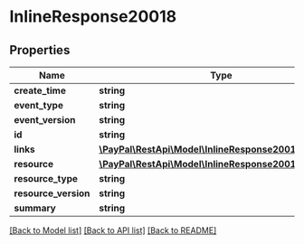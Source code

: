 # InlineResponse20018

## Properties
Name | Type | Description | Notes
------------ | ------------- | ------------- | -------------
**create_time** | **string** |  | [optional] 
**event_type** | **string** |  | [optional] 
**event_version** | **string** |  | [optional] 
**id** | **string** |  | [optional] 
**links** | [**\PayPal\RestApi\Model\InlineResponse20018Links[]**](InlineResponse20018Links.md) |  | [optional] 
**resource** | [**\PayPal\RestApi\Model\InlineResponse20018Resource**](InlineResponse20018Resource.md) |  | [optional] 
**resource_type** | **string** |  | [optional] 
**resource_version** | **string** |  | [optional] 
**summary** | **string** |  | [optional] 

[[Back to Model list]](../README.md#documentation-for-models) [[Back to API list]](../README.md#documentation-for-api-endpoints) [[Back to README]](../README.md)


